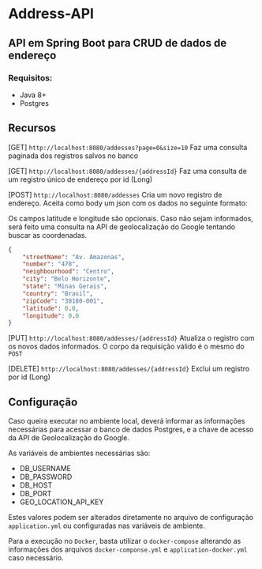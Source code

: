 # Address-API
## API em Spring Boot para CRUD de dados de endereço

### Requisitos:
- Java 8+
- Postgres

## Recursos

[GET] `http://localhost:8080/addesses?page=0&size=10`
Faz uma consulta paginada dos registros salvos no banco

[GET] `http://localhost:8080/addesses/{addressId}`
Faz uma consulta de um registro único de endereço por id (Long)

[POST] `http://localhost:8080/addesses`
Cria um novo registro de endereço. Aceita como body um json com os dados no seguinte formato:

Os campos latitude e longitude são opcionais. Caso não sejam informados, será feito uma consulta na API de geolocalização do Google tentando buscar as coordenadas.
```json
{
    "streetName": "Av. Amazonas",
    "number": "478",
    "neighbourhood": "Centro",
    "city": "Belo Horizonte",
    "state": "Minas Gerais",
    "country": "Brasil",
    "zipCode": "30180-001",
    "latitude": 0.0,
    "longitude": 0.0
}
```

[PUT] `http://localhost:8080/addesses/{addressId}`
Atualiza o registro com os novos dados informados. O corpo da requisição válido é o mesmo do `POST`


[DELETE] `http://localhost:8080/addesses/{addressId}`
Exclui um registro por id (Long)


## Configuração
Caso queira executar no ambiente local, deverá informar as informações necessárias para acessar o banco de dados Postgres, e a chave de acesso da API de Geolocalização do Google.

As variáveis de ambientes necessárias são:
- DB_USERNAME
- DB_PASSWORD
- DB_HOST
- DB_PORT
- GEO_LOCATION_API_KEY

Estes valores podem ser alterados diretamente no arquivo de configuração `application.yml` ou configuradas nas variáveis de ambiente.

Para a execução no `Docker`, basta utilizar o `docker-compose` alterando as informações dos arquivos `docker-componse.yml` e `application-docker.yml` caso necessário.

